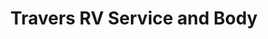 ---
title: "Travers RV Service and Body"
url: /eureka/travers-rv-service-and-body/
shop: car repair
---